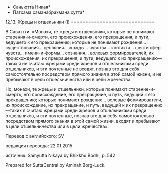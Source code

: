 * Саньютта Никая*
* Патхама саманабрахмана сутта*

12\.13\. Жрецы и отшельники \(I\)
\=\=\=\=\=\=\=\=\=\=\=\=\=\=\=\=\=\=\=\=\=\=\=\=\=\=\=\=\=

В Саваттхи\. «Монахи, те жрецы и отшельники, которые не понимают старения\-и\-смерти, его происхождения, его прекращения, и пути, ведущего к его прекращению; которые не понимают рождения… существования… цепляния… жажды… чувства… контакта… шести сфер чувств… имени\-и\-формы… сознания… волевых формирователей, их происхождения, их прекращения, и пути, ведущего к их прекращению—таких я не считаю жрецами среди жрецов и отшельниками среди отшельников, и эти почтенные не входят, познав это для себя самостоятельно посредством прямого знания в этой самой жизни, и не пребывают в цели отшельничества или в цели жречества\.

Но, монахи, те жрецы и отшельники, которые понимают старение\-и\-смерть, его происхождение, его прекращение, и путь, ведущий к его прекращению; которые понимают рождение… волевые формирователи, их происхождение, их прекращение, и путь, ведущий к их прекращению—таких я считаю жрецами среди жрецов и отшельниками среди отшельников, и эти почтенные, познав это для себя самостоятельно посредством прямого знания в этой самой жизни, входят и пребывают в цели отшельничества или в цели жречества»\.

Перевод с английского: SV

редакция перевода: 22\.01\.2015

источник: Samyutta Nikaya by Bhikkhu Bodhi, p\. 542

Prepared for SuttaCentral by Aminah Borg\-Luck\.